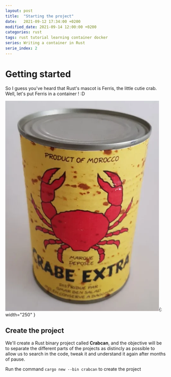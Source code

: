 ```yaml
---
layout: post
title:  "Starting the project"
date:   2021-09-12 17:34:00 +0200
modified_date: 2021-09-14 12:00:00 +0200
categories: rust
tags: rust tutorial learning container docker
series: Writing a container in Rust
serie_index: 2
---
```

# Getting started

So I guess you've heard that Rust's mascot is Ferris, the little cutie crab.
Well, let's put Ferris in a container ! :D

![Wanna eat Ferris ?](/assets/images/container_in_rust_part2/crabcan.png){: width="250" }

## Create the project
We'll create a Rust binary project called **Crabcan**, and the objective will be to separate the
different parts of the projects as distincly as possible to allow us to search in the code,
tweak it and understand it again after months of pause.

Run the command `cargo new --bin crabcan` to create the project
